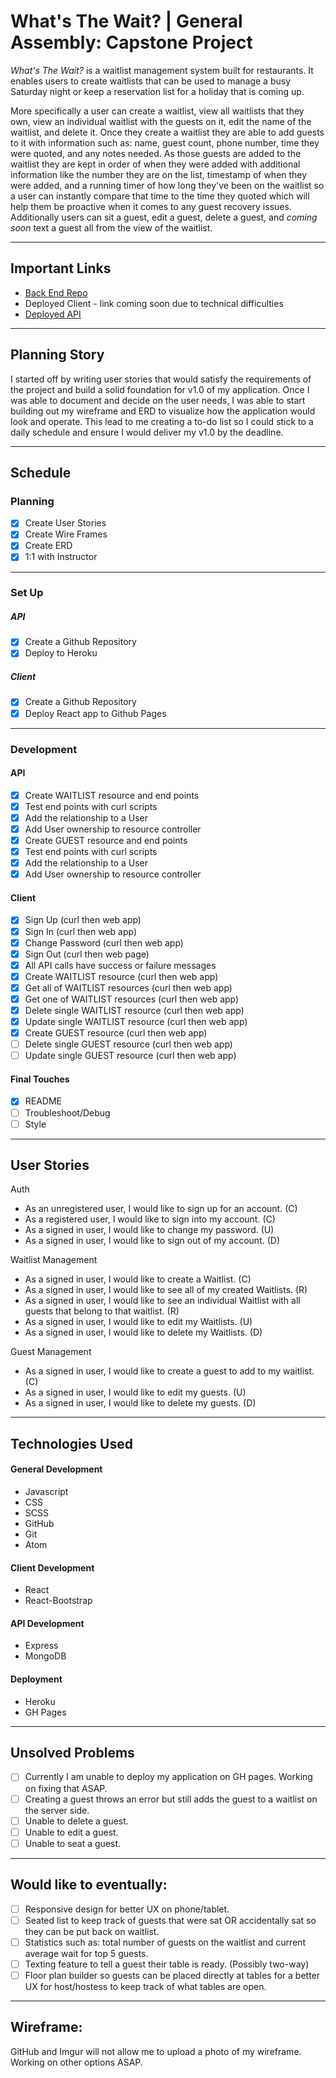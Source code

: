 # What's The Wait? | General Assembly: Capstone Project

*What's The Wait?* is a waitlist management system built for restaurants. It enables users to create waitlists that can be used to manage a busy Saturday night or keep a reservation list for a holiday that is coming up. 

More specifically a user can create a waitlist, view all waitlists that they own, view an individual waitlist with the guests on it, edit the name of the waitlist, and delete it. Once they create a waitlist they are able to add guests to it with information such as: name, guest count, phone number, time they were quoted, and any notes needed. As those guests are added to the waitlist they are kept in order of when they were added with additional information like the number they are on the list, timestamp of when they were added, and a running timer of how long they've been on the waitlist so a user can instantly compare that time to the time they quoted which will help them be proactive when it comes to any guest recovery issues. Additionally users can sit a guest, edit a guest, delete a guest, and _coming soon_ text a guest all from the view of the waitlist. 
___
## Important Links
- [Back End Repo](https://github.com/mjeder/whats-the-wait-api)
- Deployed Client - link coming soon due to technical difficulties
- [Deployed API](https://whats-the-wait-api.herokuapp.com/)
___
## Planning Story
I started off by writing user stories that would satisfy the requirements of the project and build a solid foundation for v1.0 of my application. Once I was able to document and decide on the user needs, I was able to start building out my wireframe and ERD to visualize how the application would look and operate. This lead to me creating a to-do list so I could stick to a daily schedule and ensure I would deliver my v1.0 by the deadline.
___
## Schedule
### Planning
- [X] Create User Stories
- [X] Create Wire Frames
- [X] Create ERD
- [x] 1:1 with Instructor
___
### Set Up
##### API
- [x] Create a Github Repository
- [x] Deploy to Heroku

##### Client
- [x] Create a Github Repository
- [x] Deploy React app to Github Pages
___
### Development
#### API
- [x] Create WAITLIST resource and end points
- [x] Test end points with curl scripts
- [x] Add the relationship to a User
- [x] Add User ownership to resource controller
- [x] Create GUEST resource and end points
- [x] Test end points with curl scripts
- [x] Add the relationship to a User
- [x] Add User ownership to resource controller

#### Client
- [x] Sign Up (curl then web app)
- [x] Sign In (curl then web app)
- [x] Change Password (curl then web app)
- [x] Sign Out (curl then web page)
- [x] All API calls have success or failure messages
- [x] Create WAITLIST resource (curl then web app)
- [x] Get all of WAITLIST resources (curl then web app)
- [x] Get one of WAITLIST resources (curl then web app)
- [x] Delete single WAITLIST resource (curl then web app)
- [x] Update single WAITLIST resource (curl then web app)
- [x] Create GUEST resource (curl then web app)
- [ ] Delete single GUEST resource (curl then web app)
- [ ] Update single GUEST resource (curl then web app)

#### Final Touches
- [x] README
- [ ] Troubleshoot/Debug
- [ ] Style
___
## User Stories
Auth
- As an unregistered user, I would like to sign up for an account. (C)
- As a registered user, I would like to sign into my account. (C)
- As a signed in user, I would like to change my password. (U)
- As a signed in user, I would like to sign out of my account. (D)

Waitlist Management
- As a signed in user, I would like to create a Waitlist. (C)
- As a signed in user, I would like to see all of my created Waitlists. (R)
- As a signed in user, I would like to see an individual Waitlist with all guests that belong to that waitlist. (R)
- As a signed in user, I would like to edit my Waitlists. (U)
- As a signed in user, I would like to delete my Waitlists. (D)

Guest Management
- As a signed in user, I would like to create a guest to add to my waitlist. (C)
- As a signed in user, I would like to edit my guests. (U)
- As a signed in user, I would like to delete my guests. (D)
___
## Technologies Used
#### General Development
- Javascript
- CSS
- SCSS
- GitHub
- Git
- Atom

#### Client Development
- React
- React-Bootstrap

#### API Development
- Express
- MongoDB

#### Deployment
- Heroku
- GH Pages
___
## Unsolved Problems
- [ ] Currently I am unable to deploy my application on GH pages. Working on fixing that ASAP.
- [ ] Creating a guest throws an error but still adds the guest to a waitlist on the server side.
- [ ] Unable to delete a guest.
- [ ] Unable to edit a guest.
- [ ] Unable to seat a guest.
___
## Would like to eventually:
- [ ] Responsive design for better UX on phone/tablet.
- [ ] Seated list to keep track of guests that were sat OR accidentally sat so they can be put back on waitlist.
- [ ] Statistics such as: total number of guests on the waitlist and current average wait for top 5 guests.
- [ ] Texting feature to tell a guest their table is ready. (Possibly two-way)
- [ ] Floor plan builder so guests can be placed directly at tables for a better UX for host/hostess to keep track of what tables are open.

___
## Wireframe:
GitHub and Imgur will not allow me to upload a photo of my wireframe. Working on other options ASAP.
